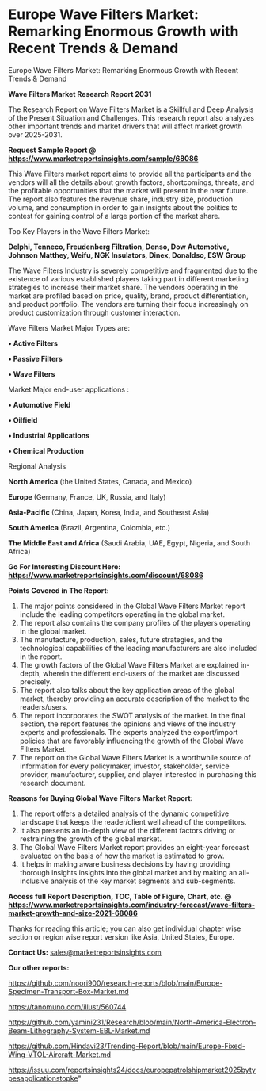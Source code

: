 # Europe Wave Filters Market: Remarking Enormous Growth with Recent Trends & Demand
Europe Wave Filters Market: Remarking Enormous Growth with Recent Trends & Demand

<strong>Wave Filters Market Research Report 2031</strong>

The Research Report on Wave Filters Market is a Skillful and Deep Analysis of the Present Situation and Challenges. This research report also analyzes other important trends and market drivers that will affect market growth over 2025-2031.

<strong>Request Sample Report @ <a href=https://www.marketreportsinsights.com/sample/68086>https://www.marketreportsinsights.com/sample/68086</a></strong>

This Wave Filters market report aims to provide all the participants and the vendors will all the details about growth factors, shortcomings, threats, and the profitable opportunities that the market will present in the near future. The report also features the revenue share, industry size, production volume, and consumption in order to gain insights about the politics to contest for gaining control of a large portion of the market share.

Top Key Players in the Wave Filters Market:

<strong>Delphi, Tenneco, Freudenberg Filtration, Denso, Dow Automotive, Johnson Matthey, Weifu, NGK Insulators, Dinex, Donaldso, ESW Group</strong>

The Wave Filters Industry is severely competitive and fragmented due to the existence of various established players taking part in different marketing strategies to increase their market share. The vendors operating in the market are profiled based on price, quality, brand, product differentiation, and product portfolio. The vendors are turning their focus increasingly on product customization through customer interaction.

Wave Filters Market Major Types are:

<strong>• Active Filters

• Passive Filters

• Wave Filters</strong>

Market Major end-user applications :

<strong>• Automotive Field

• Oilfield

• Industrial Applications

• Chemical Production</strong>

Regional Analysis

</u><strong><b>North America</b></strong> (the United States, Canada, and Mexico)

<strong><b>Europe </b></strong>(Germany, France, UK, Russia, and Italy)

<strong><b>Asia-Pacific</b></strong> (China, Japan, Korea, India, and Southeast Asia)

<strong><b>South America</b></strong> (Brazil, Argentina, Colombia, etc.)

<strong><b>The Middle East and Africa</b></strong> (Saudi Arabia, UAE, Egypt, Nigeria, and South Africa)

<strong>Go For Interesting Discount Here: <a href=https://www.marketreportsinsights.com/discount/68086>https://www.marketreportsinsights.com/discount/68086</a></strong>

<strong>Points Covered in The Report:</strong>
<ol>
  <li>The major points considered in the Global Wave Filters Market report include the leading competitors operating in the global market.</li>
  <li>The report also contains the company profiles of the players operating in the global market.</li>
  <li>The manufacture, production, sales, future strategies, and the technological capabilities of the leading manufacturers are also included in the report.</li>
  <li>The growth factors of the Global Wave Filters Market are explained in-depth, wherein the different end-users of the market are discussed precisely.</li>
  <li>The report also talks about the key application areas of the global market, thereby providing an accurate description of the market to the readers/users.</li>
  <li>The report incorporates the SWOT analysis of the market. In the final section, the report features the opinions and views of the industry experts and professionals. The experts analyzed the export/import policies that are favorably influencing the growth of the Global Wave Filters Market.</li>
  <li>The report on the Global Wave Filters Market is a worthwhile source of information for every policymaker, investor, stakeholder, service provider, manufacturer, supplier, and player interested in purchasing this research document.</li>
</ol>
<strong>Reasons for Buying Global Wave Filters Market Report:</strong>

<ol>
  <li>The report offers a detailed analysis of the dynamic competitive landscape that keeps the reader/client well ahead of the competitors.</li>
  <li>It also presents an in-depth view of the different factors driving or restraining the growth of the global market.</li>
  <li>The Global Wave Filters Market report provides an eight-year forecast evaluated on the basis of how the market is estimated to grow.</li>
  <li>It helps in making aware business decisions by having providing thorough insights insights into the global market and by making an all-inclusive analysis of the key market segments and sub-segments.</li>
</ol>
<strong>Access full Report Description, TOC, Table of Figure, Chart, etc. @ <a href=https://www.marketreportsinsights.com/industry-forecast/wave-filters-market-growth-and-size-2021-68086>https://www.marketreportsinsights.com/industry-forecast/wave-filters-market-growth-and-size-2021-68086</a></strong>


Thanks for reading this article; you can also get individual chapter wise section or region wise report version like Asia, United States, Europe.

<strong>Contact Us:</strong>
sales@marketreportsinsights.com

<strong>Our other reports:</strong>

<a href=https://github.com/noori900/research-reports/blob/main/Europe-Specimen-Transport-Box-Market.md>https://github.com/noori900/research-reports/blob/main/Europe-Specimen-Transport-Box-Market.md</a>

<a href=https://tanomuno.com/illust/560744>https://tanomuno.com/illust/560744</a>

<a href=https://github.com/yamini231/Research/blob/main/North-America-Electron-Beam-Lithography-System-EBL-Market.md>https://github.com/yamini231/Research/blob/main/North-America-Electron-Beam-Lithography-System-EBL-Market.md</a>

<a href=https://github.com/Hindavi23/Trending-Report/blob/main/Europe-Fixed-Wing-VTOL-Aircraft-Market.md>https://github.com/Hindavi23/Trending-Report/blob/main/Europe-Fixed-Wing-VTOL-Aircraft-Market.md</a>

<a href=https://issuu.com/reportsinsights24/docs/europepatrolshipmarket2025bytypesapplicationstopke>https://issuu.com/reportsinsights24/docs/europepatrolshipmarket2025bytypesapplicationstopke</a>"
